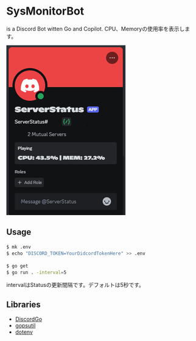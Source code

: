 # SysMonitorBot

is a Discord Bot witten Go and Copilot.
CPU、Memoryの使用率を表示します。

![](./about.png)

## Usage

```bash
$ mk .env
$ echo "DISCORD_TOKEN=YourDidcordTokenHere" >> .env

$ go get
$ go run . -interval=5
```
intervalはStatusの更新間隔です。デフォルトは5秒です。

## Libraries

- [DiscordGo](https://github.com/bwmarrin/discordgo)
- [gopsutil](htps://github.com/shirou/gopsutil)
- [dotenv](https://github.com/bkeepers/dotenv)
